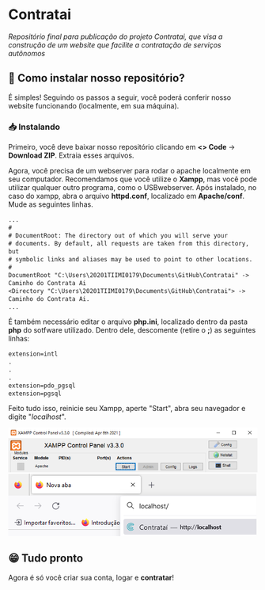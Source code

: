 # Contratai
 *Repositório final para publicação do projeto Contratai, que visa a construção de um website que facilite a contratação de serviços autônomos*
 
## 🤔 Como instalar nosso repositório? 

É simples! Seguindo os passos a seguir, você poderá conferir nosso website funcionando (localmente, em sua máquina). 

### 📥 Instalando

Primeiro, você deve baixar nosso repositório clicando em **<> Code** -> **Download ZIP**. Extraia esses arquivos. <br>

Agora, você precisa de um webserver para rodar o apache localmente em seu computador. Recomendamos que você utilize o **Xampp**, mas você pode utilizar qualquer outro programa, como o USBwebserver. Após instalado, no caso do xampp, abra o arquivo **httpd.conf**, localizado em **Apache/conf**. Mude as seguintes linhas. <br>

    ...
    #
    # DocumentRoot: The directory out of which you will serve your
    # documents. By default, all requests are taken from this directory, but
    # symbolic links and aliases may be used to point to other locations.
    #
    DocumentRoot "C:\Users\20201TIIMI0179\Documents\GitHub\Contratai" -> Caminho do Contrata Ai
    <Directory "C:\Users\20201TIIMI0179\Documents\GitHub\Contratai"> -> Caminho do Contrata Ai. 
    ...
É também necessário editar o arquivo **php.ini**, localizado dentro da pasta **php** do sotfware utilizado. Dentro dele, descomente (retire o **;**) as seguintes linhas:

    extension=intl
    .
    .
    .
    extension=pdo_pgsql
    extension=pgsql

Feito tudo isso, reinicie seu Xampp, aperte "Start", abra seu navegador e digite "_localhost_". <br>

![Print do Xampp](images\readme\printXampp.png) <br>
![Print do Navegador](images\readme\printNavegador.png)

## 😁 Tudo pronto

Agora é só você criar sua conta, logar e **contratar**!
